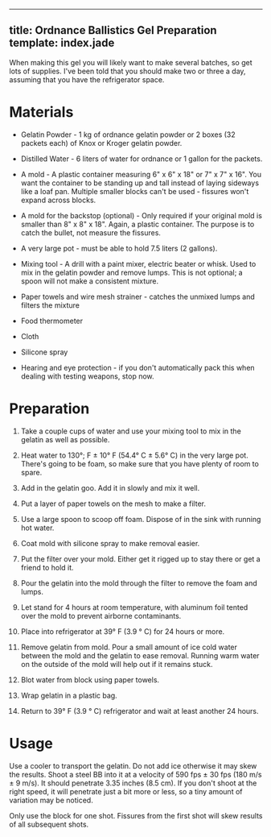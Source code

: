 ----
title: Ordnance Ballistics Gel Preparation
template: index.jade
----

When making this gel you will likely want to make several batches, so get lots of supplies.  I've been told that you should make two or three a day, assuming that you have the refrigerator space.


Materials
=========

* Gelatin Powder - 1 kg of ordnance gelatin powder or 2 boxes (32 packets each) of Knox or Kroger gelatin powder.

* Distilled Water - 6 liters of water for ordnance or 1 gallon for the packets.

* A mold - A plastic container measuring 6" x 6" x 18" or 7" x 7" x 16".  You want the container to be standing up and tall instead of laying sideways like a loaf pan.  Multiple smaller blocks can't be used - fissures won't expand across blocks.

* A mold for the backstop (optional) - Only required if your original mold is smaller than 8" x 8" x 18".  Again, a plastic container.  The purpose is to catch the bullet, not measure the fissures.

* A very large pot - must be able to hold 7.5 liters (2 gallons).

* Mixing tool - A drill with a paint mixer, electric beater or whisk.  Used to mix in the gelatin powder and remove lumps.  This is not optional; a spoon will not make a consistent mixture.

* Paper towels and wire mesh strainer - catches the unmixed lumps and filters the mixture

* Food thermometer

* Cloth

* Silicone spray

* Hearing and eye protection - if you don't automatically pack this when dealing with testing weapons, stop now.


Preparation
===========

1. Take a couple cups of water and use your mixing tool to mix in the gelatin as well as possible.

2. Heat water to 130°; F ± 10° F (54.4° C ± 5.6° C) in the very large pot.  There's going to be foam, so make sure that you have plenty of room to spare.

3. Add in the gelatin goo.  Add it in slowly and mix it well.

4. Put a layer of paper towels on the mesh to make a filter.

5. Use a large spoon to scoop off foam.  Dispose of in the sink with running hot water.

6. Coat mold with silicone spray to make removal easier.

7. Put the filter over your mold.  Either get it rigged up to stay there or get a friend to hold it.

8. Pour the gelatin into the mold through the filter to remove the foam and lumps.

9. Let stand for 4 hours at room temperature, with aluminum foil tented over the mold to prevent airborne contaminants.

10. Place into refrigerator at 39° F (3.9 ° C) for 24 hours or more.

11. Remove gelatin from mold.  Pour a small amount of ice cold water between the mold and the gelatin to ease removal.  Running warm water on the outside of the mold will help out if it remains stuck.

12. Blot water from block using paper towels.

13. Wrap gelatin in a plastic bag.

14. Return to 39° F (3.9 ° C) refrigerator and wait at least another 24 hours.


Usage
=====

Use a cooler to transport the gelatin.  Do not add ice otherwise it may skew the results.  Shoot a steel BB into it at a velocity of 590 fps ± 30 fps (180 m/s ± 9 m/s).  It should penetrate 3.35 inches (8.5 cm).  If you don't shoot at the right speed, it will penetrate just a bit more or less, so a tiny amount of variation may be noticed.

Only use the block for one shot.  Fissures from the first shot will skew results of all subsequent shots.
